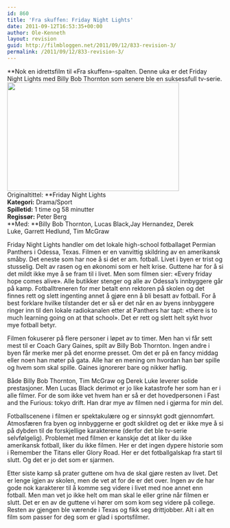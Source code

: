 ```yaml
---
id: 860
title: 'Fra skuffen: Friday Night Lights'
date: 2011-09-12T16:53:35+00:00
author: Ole-Kenneth
layout: revision
guid: http://filmbloggen.net/2011/09/12/833-revision-3/
permalink: /2011/09/12/833-revision-3/
---
```

**Nok en idrettsfilm til &laquo;Fra skuffen&raquo;-spalten. Denne uka er det Friday Night Lights med Billy Bob Thornton som senere ble en suksessfull tv-serie.  
<a href="http://filmbloggen.net/2011/09/12/fra-skuffen-friday-night-lights/500full/" rel="attachment wp-att-848"><img class="alignnone size-full wp-image-848" src="http://filmbloggen.net/wp-content/uploads//2011/09/500full.jpg" alt="" width="400" height="253" /></a>  
Originaltittel: **Friday Night Lights  
**Kategori:** Drama/Sport  
**Spilletid:** 1 time og 58 minutter  
**Regissør:** Peter Berg  
**Med: **Billy Bob Thornton, Lucas Black,Jay Hernandez, Derek Luke, Garrett Hedlund, Tim McGraw

Friday Night Lights handler om det lokale high-school fotballaget Permian Panthers i Odessa, Texas. Filmen er en vanvittig skildring av en amerikansk småby. Det eneste som har noe å si det er am. fotball. Livet i byen er trist og stusselig. Delt av rasen og en økonomi som er helt krise. Guttene har for å si det mildt ikke mye å se fram til i livet. Men som filmen sier: &laquo;Every friday hope comes alive&raquo;. Alle butikker stenger og alle av Odessa&#8217;s innbyggere går på kamp. Fotballtreneren for mer betalt enn rektoren på skolen og det finnes rett og slett ingenting annet å gjøre enn å bli besatt av fotball. For å best forklare hvilke tilstander det er så er det når en av byens innbyggere ringer inn til den lokale radiokanalen etter at Panthers har tapt: &laquo;there is to much learning going on at that school&raquo;. Det er rett og slett helt sykt hvor mye fotball betyr.

Filmen fokuserer på flere personer i løpet av to timer. Men han vi får sett mest til er Coach Gary Gaines, spilt av Billy Bob Thornton. Ingen andre i byen får merke mer på det enorme presset. Om det er på en fancy middag eller noen han møter på gata. Alle har en mening om hvordan han bør spille og hvem som skal spille. Gaines ignorerer bare og nikker høflig.

Både Billy Bob Thornton, Tim McGraw og Derek Luke leverer solide prestasjoner. Men Lucas Black derimot er jo like katastrofe her som han er i alle filmer. For de som ikke vet hvem han er så er det hovedpersonen i Fast and the Furious: tokyo drift. Han drar mye av filmen ned i gjørma for min del.

Fotballscenene i filmen er spektakulære og er sinnsykt godt gjennomført. Atmosfæren fra byen og innbyggerne er godt skildret og det er ikke mye å si på dybden til de forskjellige karakterene (derfor det ble tv-serie selvfølgelig). Problemet med filmen er kanskje det at liker du ikke amerikansk fotball, liker du ikke filmen. Her er det ingen dypere historie som i Remember the Titans eller Glory Road. Her er det fotballgalskap fra start til slutt. Og det er jo det som er sjarmen.

Etter siste kamp så prater guttene om hva de skal gjøre resten av livet. Det er lenge igjen av skolen, men de vet at for de er det over. Ingen av de har gode nok karakterer til å komme seg videre i livet med noe annet enn fotball. Men man vet jo ikke helt om man skal le eller grine når filmen er slutt. Det er en av de guttene vi hører om som kom seg videre på college. Resten av gjengen ble værende i Texas og fikk seg drittjobber. Alt i alt en film som passer for deg som er glad i sportsfilmer.